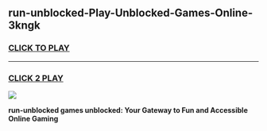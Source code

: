 
## run-unblocked-Play-Unblocked-Games-Online-3kngk
<h3>
<a href="https://premium76.site?title=run-unblocked&ref=25A">CLICK TO PLAY</a></h3>
<hr>

<h3>
<a href="https://premium76.site?title=run-unblocked&ref=25A">CLICK 2 PLAY</a>
  
</h3>

<a href="https://premium76.site?title=run-unblocked&ref=25A"><img src="https://clearcache.store/games.png"></a>


**run-unblocked games unblocked: Your Gateway to Fun and Accessible Online Gaming**
